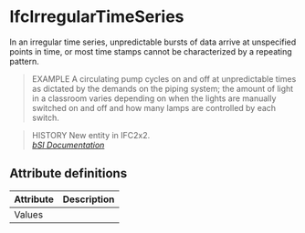 IfcIrregularTimeSeries
======================
In an irregular time series, unpredictable bursts of data arrive at
unspecified points in time, or most time stamps cannot be characterized by a
repeating pattern.  
  
> EXAMPLE  A circulating pump cycles on and off at unpredictable times as
> dictated by the demands on the piping system; the amount of light in a
> classroom varies depending on when the lights are manually switched on and
> off and how many lamps are controlled by each switch.  
  
> HISTORY  New entity in IFC2x2.  
[ _bSI
Documentation_](https://standards.buildingsmart.org/IFC/DEV/IFC4_2/FINAL/HTML/schema/ifcdatetimeresource/lexical/ifcirregulartimeseries.htm)


Attribute definitions
---------------------
| Attribute   | Description   |
|-------------|---------------|
| Values      |               |

